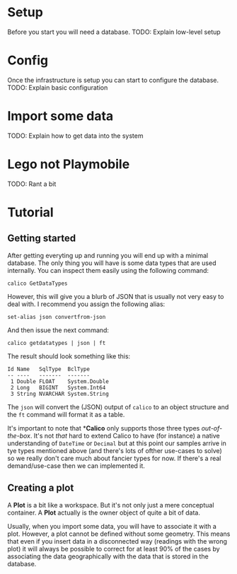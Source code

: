 ﻿# Setup
Before you start you will need a database.
TODO: Explain low-level setup

# Config
Once the infrastructure is setup you can start to configure the database.
TODO: Explain basic configuration

# Import some data
TODO: Explain how to get data into the system

# Lego not Playmobile
TODO: Rant a bit

# Tutorial
## Getting started
After getting everyting up and running you will end up with a minimal
database. The only thing you will have is some data types that are used
internally. You can inspect them easily using the following command:

    calico GetDataTypes

However, this will give you a blurb of JSON that is usually not very easy
to deal with. I recommend you assign the following alias:

    set-alias json convertfrom-json

And then issue the next command:

    calico getdatatypes | json | ft

The result should look something like this:

    Id Name   SqlType  BclType
    -- ----   -------  -------
     1 Double FLOAT    System.Double
     2 Long   BIGINT   System.Int64
     3 String NVARCHAR System.String

The `json` will convert the (JSON) output of `calico` to an object structure
and the `ft` command will format it as a table.

It's important to note that ***Calico** only supports those three types 
*out-of-the-box*. It's not *that* hard to extend Calico to have (for instance)
a native understanding of `DateTime` or `Decimal` but at this point our samples
arrive in tye types mentioned above (and there's lots of ofther use-cases to solve)
so we really don't care much about fancier types for now. If there's a real
demand/use-case then we can implemented it.

## Creating a plot
A **Plot** is a bit like a workspace. But it's not only just a mere conceptual container.
A **Plot** actually is the owner object of quite a bit of data.

Usually, when you import some data, you will have to associate it with a plot. However, a plot cannot be defined without some
geometry. This means that even if you insert data in a disconnected way (readings
with the wrong plot) it will always be possible to correct for at least 90% of the cases
by associating the data geographically with the data that is stored in the database.